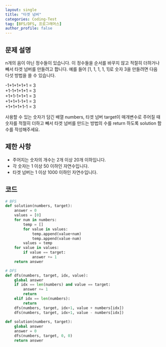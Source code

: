 ```yaml
---
layout: single
title: "타겟 넘버"
categories: Coding-Test
tag: [BFS/DFS, 프로그래머스]
author_profile: false
---
```


## 문제 설명

n개의 음이 아닌 정수들이 있습니다. 이 정수들을 순서를 바꾸지 않고 적절히 더하거나 빼서 타겟 넘버를 만들려고 합니다. 예를 들어 [1, 1, 1, 1, 1]로 숫자 3을 만들려면 다음 다섯 방법을 쓸 수 있습니다.

-1+1+1+1+1 = 3<br>
+1-1+1+1+1 = 3<br>
+1+1-1+1+1 = 3<br>
+1+1+1-1+1 = 3<br>
+1+1+1+1-1 = 3


사용할 수 있는 숫자가 담긴 배열 numbers, 타겟 넘버 target이 매개변수로 주어질 때 숫자를 적절히 더하고 빼서 타겟 넘버를 만드는 방법의 수를 return 하도록 solution 함수를 작성해주세요.

## 제한 사항

- 주어지는 숫자의 개수는 2개 이상 20개 이하입니다.
- 각 숫자는 1 이상 50 이하인 자연수입니다.
- 타겟 넘버는 1 이상 1000 이하인 자연수입니다.

## 코드


```python
# BFS
def solution(numbers, target):
    answer = 0
    values = [0]
    for num in numbers:
        temp = []
        for value in values:
            temp.append(value+num)
            temp.append(value-num)
        values = temp
    for value in values:
        if value == target:
            answer += 1
    return answer   

# DFS
def dfs(numbers, target, idx, value):
    global answer
    if idx == len(numbers) and value == target:
        answer += 1
        return
    elif idx == len(numbers):
        return
    dfs(numbers, target, idx+1, value + numbers[idx])
    dfs(numbers, target, idx+1, value - numbers[idx])
    
def solution(numbers, target):
    global answer
    answer = 0
    dfs(numbers, target, 0, 0)
    return answer
```
